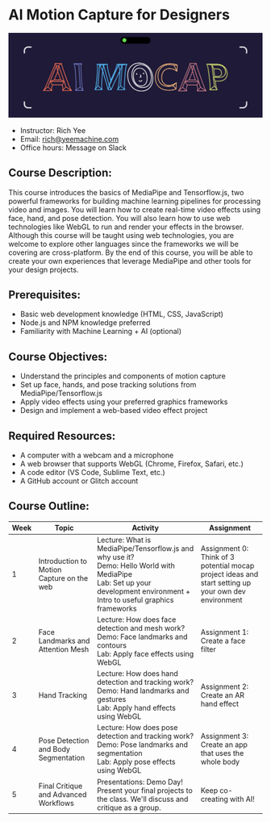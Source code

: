 # AI Motion Capture for Designers
![Drawing of a person controlling an avatar with motion capture](https://github.com/yeemachine/ai-mocap/blob/main/ai-mocap-banner.gif?raw=true)
- Instructor: Rich Yee
- Email: rich@yeemachine.com
- Office hours: Message on Slack

## Course Description:
This course introduces the basics of MediaPipe and Tensorflow.js, two powerful frameworks for building machine learning pipelines for processing video and images. You will learn how to create real-time video effects using face, hand, and pose detection. You will also learn how to use web technologies like WebGL to run and render your effects in the browser. Although this course will be taught using web technologies, you are welcome to explore other languages since the frameworks we will be covering are cross-platform. By the end of this course, you will be able to create your own experiences that leverage MediaPipe and other tools for your design projects.

## Prerequisites:
- Basic web development knowledge (HTML, CSS, JavaScript)
- Node.js and NPM knowledge preferred
- Familiarity with Machine Learning + AI (optional)

## Course Objectives:
- Understand the principles and components of motion capture
- Set up face, hands, and pose tracking solutions from MediaPipe/Tensorflow.js 
- Apply video effects using your preferred graphics frameworks
- Design and implement a web-based video effect project

## Required Resources:
- A computer with a webcam and a microphone
- A web browser that supports WebGL (Chrome, Firefox, Safari, etc.)
- A code editor (VS Code, Sublime Text, etc.)
- A GitHub account or Glitch account

## Course Outline:

| Week | Topic | Activity | Assignment |
|------|-------|----------|------------|
| 1 | Introduction to Motion Capture on the web | Lecture: What is MediaPipe/Tensorflow.js and why use it? <br> Demo: Hello World with MediaPipe <br> Lab: Set up your development environment + Intro to useful graphics frameworks | Assignment 0: Think of 3 potential mocap project ideas and start setting up your own dev environment |
| 2 | Face Landmarks and Attention Mesh | Lecture: How does face detection and mesh work? <br> Demo: Face landmarks and contours <br> Lab: Apply face effects using WebGL | Assignment 1: Create a face filter |
| 3 | Hand Tracking | Lecture: How does hand detection and tracking work? <br> Demo: Hand landmarks and gestures <br> Lab: Apply hand effects using WebGL | Assignment 2: Create an AR hand effect |
| 4 | Pose Detection and Body Segmentation | Lecture: How does pose detection and tracking work? <br> Demo: Pose landmarks and segmentation <br> Lab: Apply pose effects using WebGL | Assignment 3: Create an app that uses the whole body |
| 5 | Final Critique and Advanced Workflows | Presentations: Demo Day! Present your final projects to the class. We'll discuss and critique as a group. | Keep co-creating with AI! |


